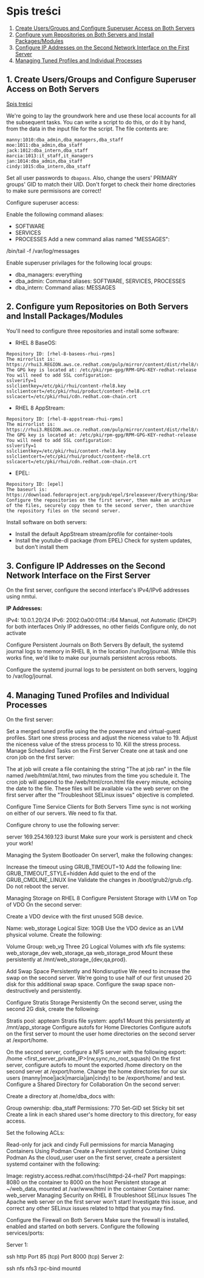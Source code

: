 # Spis treści 
 1. [Create Users/Groups and Configure Superuser Access on Both Servers](#1-create-usersgroups-and-configure-superuser-access-on-both-servers)
 2. [Configure yum Repositories on Both Servers and Install Packages/Modules](#2-configure-yum-repositories-on-both-servers-and-install-packagesmodules) 
 3. [Configure IP Addresses on the Second Network Interface on the First Server](#3-configure-ip-addresses-on-the-second-network-interface-on-the-first-server)
 4. [Managing Tuned Profiles and Individual Processes](#4-managing-tuned-profiles-and-individual-processes)


## 1. Create Users/Groups and Configure Superuser Access on Both Servers
[Spis treści](#spis-treści)

We're going to lay the groundwork here and use these local accounts for all the subsequent tasks. You can write a script to do this, or do it by hand, from the data in the input file for the script. The file contents are:  
  
```console
manny:1010:dba_admin,dba_managers,dba_staff
moe:1011:dba_admin,dba_staff
jack:1012:dba_intern,dba_staff
marcia:1013:it_staff,it_managers
jan:1014:dba_admin,dba_staff
cindy:1015:dba_intern,dba_staff
```
  
Set all user passwords to ```dbapass```. Also, change the users' PRIMARY groups' GID to match their UID. Don't forget to check their home directories to make sure permisisons are correct!  
    
  
Configure superuser access:  

Enable the following command aliases:  

- SOFTWARE
- SERVICES
- PROCESSES
Add a new command alias named "MESSAGES":

/bin/tail -f /var/log/messages  

Enable superuser privilages for the following local groups:    
- dba_managers: everything  
- dba_admin: Command aliases: SOFTWARE, SERVICES, PROCESSES  
- dba_intern: Command alias: MESSAGES   
  
  
## 2. Configure yum Repositories on Both Servers and Install Packages/Modules  

You'll need to configure three repositories and install some software:    
  
- RHEL 8 BaseOS:  
  
```console
Repository ID: [rhel-8-baseos-rhui-rpms]
The mirrorlist is: https://rhui3.REGION.aws.ce.redhat.com/pulp/mirror/content/dist/rhel8/rhui/$releasever/$basearch/baseos/os
The GPG key is located at: /etc/pki/rpm-gpg/RPM-GPG-KEY-redhat-release
You will need to add SSL configuration:
sslverify=1
sslclientkey=/etc/pki/rhui/content-rhel8.key
sslclientcert=/etc/pki/rhui/product/content-rhel8.crt
sslcacert=/etc/pki/rhui/cdn.redhat.com-chain.crt
```

- RHEL 8 AppStream:

```console
Repository ID: [rhel-8-appstream-rhui-rpms]
The mirrorlist is: https://rhui3.REGION.aws.ce.redhat.com/pulp/mirror/content/dist/rhel8/rhui/$releasever/$basearch/appstream/os
The GPG key is located at: /etc/pki/rpm-gpg/RPM-GPG-KEY-redhat-release
You will need to add SSL configuration:
sslverify=1
sslclientkey=/etc/pki/rhui/content-rhel8.key
sslclientcert=/etc/pki/rhui/product/content-rhel8.crt
sslcacert=/etc/pki/rhui/cdn.redhat.com-chain.crt
```

- EPEL:
```console
Repository ID: [epel]
The baseurl is: https://download.fedoraproject.org/pub/epel/$releasever/Everything/$basearch
Configure the repositories on the first server, then make an archive of the files, securely copy them to the second server, then unarchive the repository files on the second server.
```


Install software on both servers:

- Install the default AppStream stream/profile for container-tools
- Install the youtube-dl package (from EPEL)
Check for system updates, but don't install them


## 3. Configure IP Addresses on the Second Network Interface on the First Server


On the first server, configure the second interface's IPv4/IPv6 addresses using nmtui.

**IP Addresses:**

IPv4: 10.0.1.20/24
IPv6: 2002:0a00:0114::/64
Manual, not Automatic (DHCP) for both interfaces
Only IP addresses, no other fields
Configure only, do not activate

Configure Persistent Journals on Both Servers
By default, the systemd journal logs to memory in RHEL 8, in the location /run/log/journal. While this works fine, we'd like to make our journals persistent across reboots.

Configure the systemd journal logs to be persistent on both servers, logging to /var/log/journal.

## 4. Managing Tuned Profiles and Individual Processes
On the first server:

Set a merged tuned profile using the the powersave and virtual-guest profiles.
Start one stress process and adjust the niceness value to 19.
Adjust the niceness value of the stress process to 10.
Kill the stress process.
Manage Scheduled Tasks on the First Server
Create one at task and one cron job on the first server:

The at job will create a file containing the string "The at job ran" in the file named /web/html/at.html, two minutes from the time you schedule it.
The cron job will append to the /web/html/cron.html file every minute, echoing the date to the file.
These files will be available via the web server on the first server after the "Troubleshoot SELinux issues" objective is completed.

Configure Time Service Clients for Both Servers
Time sync is not working on either of our servers. We need to fix that.

Configure chrony to use the following server:

server 169.254.169.123 iburst
Make sure your work is persistent and check your work!

Managing the System Bootloader
On server1, make the following changes:

Increase the timeout using GRUB_TIMEOUT=10
Add the following line: GRUB_TIMEOUT_STYLE=hidden
Add quiet to the end of the GRUB_CMDLINE_LINUX line
Validate the changes in /boot/grub2/grub.cfg. Do not reboot the server.

Managing Storage on RHEL 8
Configure Persistent Storage with LVM on Top of VDO
On the second server:

Create a VDO device with the first unused 5GB device.

Name: web_storage
Logical Size: 10GB
Use the VDO device as an LVM physical volume. Create the following:

Volume Group: web_vg
Three 2G Logical Volumes with xfs file systems:
web_storage_dev
web_storage_qa
web_storage_prod
Mount these persistently at /mnt/web_storage_{dev,qa,prod}.

Add Swap Space Persistently and Nondisruptive
We need to increase the swap on the second server. We're going to use half of our first unused 2G disk for this additional swap space. Configure the swap space non-destructively and persistently.

Configure Stratis Storage Persistently
On the second server, using the second 2G disk, create the following:

Stratis pool: appteam
Stratis file system: appfs1
Mount this persistently at /mnt/app_storage
Configure autofs for Home Directories
Configure autofs on the first server to mount the user home directories on the second server at /export/home.

On the second server, configure a NFS server with the following export:
/home	<first_server_private_IP>(rw,sync,no_root_squash)
On the first server, configure autofs to mount the exported /home directory on the second server at /export/home. Change the home directories for our six users (manny|moe|jack|marcia|jan|cindy) to be /export/home/<user> and test.
Configure a Shared Directory for Collaboration
On the second server:

Create a directory at /home/dba_docs with:

Group ownership: dba_staff
Permissions: 770
Set-GID set
Sticky bit set
Create a link in each shared user's home directory to this directory, for easy access.

Set the following ACLs:

Read-only for jack and cindy
Full permissions for marcia
Managing Containers Using Podman
Create a Persistent systemd Container Using Podman
As the cloud_user user on the first server, create a persistent systemd container with the following:

Image: registry.access.redhat.com/rhscl/httpd-24-rhel7
Port mappings: 8080 on the container to 8000 on the host
Persistent storage at ~/web_data, mounted at /var/www/html in the container
Container name: web_server
Managing Security on RHEL 8
Troubleshoot SELinux Issues
The Apache web server on the first server won't start! Investigate this issue, and correct any other SELinux issues related to httpd that you may find.

Configure the Firewall on Both Servers
Make sure the firewall is installed, enabled and started on both servers. Configure the following services/ports:

Server 1:

ssh
http
Port 85 (tcp)
Port 8000 (tcp)
Server 2:

ssh
nfs
nfs3
rpc-bind
mountd